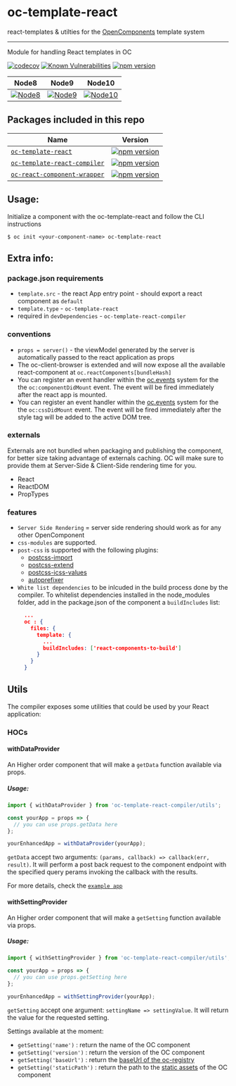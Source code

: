 oc-template-react
=================

react-templates & utilties for the [OpenComponents](https://github.com/opentable/oc) template system

***

Module for handling React templates in OC

[![codecov](https://codecov.io/gh/opencomponents/oc-template-react/branch/master/graph/badge.svg)](https://codecov.io/gh/opencomponents/oc-template-react)
[![Known Vulnerabilities](https://snyk.io/test/github/opencomponents/oc-template-react/badge.svg)](https://snyk.io/test/github/opencomponents/oc-template-react)
[![npm version](https://badge.fury.io/js/oc-template-react.svg)](http://badge.fury.io/js/oc-template-react)

| Node8             | Node9             | Node10            | 
|-------------------|-------------------|-------------------|
| [![Node8][1]][4]  | [![Node9][2]][4]  | [![Node10][3]][4] |

[1]: https://travis-matrix-badges.herokuapp.com/repos/opencomponents/oc-template-react/branches/master/1
[2]: https://travis-matrix-badges.herokuapp.com/repos/opencomponents/oc-template-react/branches/master/2
[3]: https://travis-matrix-badges.herokuapp.com/repos/opencomponents/oc-template-react/branches/master/3
[4]: https://travis-ci.org/opencomponents/oc-template-react

## Packages included in this repo

| Name | Version |
|--------|-------|
| [`oc-template-react`](/packages/oc-template-react) | [![npm version](https://badge.fury.io/js/oc-template-react.svg)](http://badge.fury.io/js/oc-template-react) |
| [`oc-template-react-compiler`](/packages/oc-template-react-compiler) | [![npm version](https://badge.fury.io/js/oc-template-react-compiler.svg)](http://badge.fury.io/js/oc-template-react-compiler) |
| [`oc-react-component-wrapper`](/packages/oc-react-component-wrapper) | [![npm version](https://badge.fury.io/js/oc-react-component-wrapper.svg)](http://badge.fury.io/js/oc-react-component-wrapper) |


## Usage:

Initialize a component with the oc-template-react and follow the CLI instructions

```
$ oc init <your-component-name> oc-template-react
```

## Extra info:
### package.json requirements
- `template.src` - the react App entry point -  should export a react component as `default`
- `template.type` -  `oc-template-react`
- required in `devDependencies` -  `oc-template-react-compiler`
### conventions
- `props = server()` - the viewModel generated by the server is automatically passed to the react application as props
- The oc-client-browser is extended and will now expose all the available react-component at `oc.reactComponents[bundleHash]`
- You can register an event handler within the [oc.events](https://github.com/opentable/oc/wiki/Browser-client#oceventsoneventname-callback) system for the the `oc:componentDidMount` event. The event will be fired immediately after the react app is mounted.
- You can register an event handler within the [oc.events](https://github.com/opentable/oc/wiki/Browser-client#oceventsoneventname-callback) system for the the `oc:cssDidMount` event. The event will be fired immediately after the style tag will be added to the active DOM tree.

### externals
Externals are not bundled when packaging and publishing the component, for better size taking advantage of externals caching. OC will make sure to provide them at Server-Side & Client-Side rendering time for you.
- React
- ReactDOM
- PropTypes
 
### features
- `Server Side Rendering` = server side rendering should work as for any other OpenComponent
- `css-modules` are supported.
- `post-css` is supported with the following plugins:
  - [postcss-import](https://github.com/postcss/postcss-import)
  - [postcss-extend](https://github.com/travco/postcss-extend)
  - [postcss-icss-values](https://github.com/css-modules/postcss-icss-values)
  - [autoprefixer](https://github.com/postcss/autoprefixer)
- `White list dependencies` to be inlcuded in the build process done by the compiler. To whitelist dependencies installed in the node_modules folder, add in the package.json of the component a `buildIncludes` list:
  ```json
    ...
    oc : {
      files: {
        template: {
          ...
          buildIncludes: ['react-components-to-build']
        }
      }
    }
  ```



## Utils

The compiler exposes some utilities that could be used by your React application:

### HOCs

#### withDataProvider

An Higher order component that will make a `getData` function available via props.

##### Usage:

```javascript
import { withDataProvider } from 'oc-template-react-compiler/utils';

const yourApp = props => {
  // you can use props.getData here
};

yourEnhancedApp = withDataProvider(yourApp);
```

`getData` accept two arguments: `(params, callback) => callback(err, result)`. It will perform a post back request to the component endpoint with the specified query perams invoking the callback with the results.

For more details, check the [`example app`](/acceptance-components/react-app/app.js)

#### withSettingProvider

An Higher order component that will make a `getSetting` function available via props.

##### Usage:

```javascript
import { withSettingProvider } from 'oc-template-react-compiler/utils';

const yourApp = props => {
  // you can use props.getSetting here
};

yourEnhancedApp = withSettingProvider(yourApp);
```

`getSetting` accept one argument: `settingName => settingValue`. It will return the value for the requested setting.

Settings available at the moment:
- `getSetting('name')` : return the name of the OC component
- `getSetting('version')` : return the version of the OC component
- `getSetting('baseUrl')` : return the [baseUrl of the oc-registry](https://github.com/opentable/oc/wiki/The-server.js#context-properties)
- `getSetting('staticPath')` : return the path to the [static assets](https://github.com/opentable/oc/wiki/The-server.js#add-static-resource-to-the-component) of the OC component
